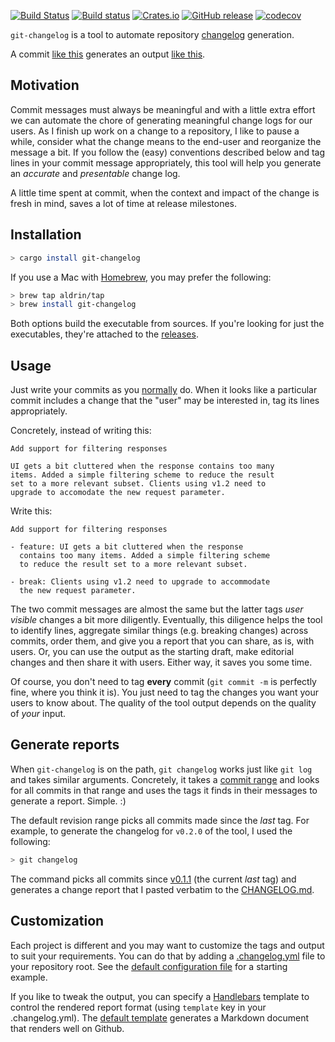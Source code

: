 [![Build Status](https://travis-ci.org/aldrin/git-changelog.svg?branch=master)](https://travis-ci.org/aldrin/git-changelog)
[![Build status](https://ci.appveyor.com/api/projects/status/ixcfop3nhjmx3s5v/branch/master?svg=true)](https://ci.appveyor.com/project/aldrin/git-changelog/branch/master)
[![Crates.io](https://img.shields.io/crates/v/git-changelog.svg)](https://crates.io/crates/git-changelog)
[![GitHub release](https://img.shields.io/github/release/aldrin/git-changelog.svg)](https://github.com/aldrin/git-changelog/releases)
[![codecov](https://codecov.io/gh/aldrin/git-changelog/branch/master/graph/badge.svg)](https://codecov.io/gh/aldrin/git-changelog)

`git-changelog` is a tool to automate repository [changelog] generation.

A commit [like this](tests/sample-commit.message) generates an output [like
this](tests/sample.md).

## Motivation

Commit messages must always be meaningful and with a little extra effort we can automate the chore
of generating meaningful change logs for our users. As I finish up work on a change to a repository,
I like to pause a while, consider what the change means to the end-user and reorganize the message a
bit. If you follow the (easy) conventions described below and tag lines in your commit message
appropriately, this tool will help you generate an *accurate* and *presentable* change log.

A little time spent at commit, when the context and impact of the change is fresh in mind, saves a
lot of time at release milestones.

## Installation

```bash
> cargo install git-changelog
```

If you use a Mac with [Homebrew], you may prefer the following:

```bash
> brew tap aldrin/tap
> brew install git-changelog
```

Both options build the executable from sources.
If you're looking for just the executables, they're attached to the [releases].

## Usage

Just write your commits as you [normally] do. When it looks like a particular commit includes a
change that the "user" may be interested in, tag its lines appropriately.

Concretely, instead of writing this:

```
Add support for filtering responses

UI gets a bit cluttered when the response contains too many
items. Added a simple filtering scheme to reduce the result
set to a more relevant subset. Clients using v1.2 need to
upgrade to accomodate the new request parameter.
```

Write this:

```
Add support for filtering responses

- feature: UI gets a bit cluttered when the response
  contains too many items. Added a simple filtering scheme
  to reduce the result set to a more relevant subset.

- break: Clients using v1.2 need to upgrade to accommodate
  the new request parameter.
```

The two commit messages are almost the same but the latter tags *user visible* changes a bit more
diligently. Eventually, this diligence helps the tool to identify lines, aggregate similar things
(e.g. breaking changes) across commits, order them, and give you a report that you can share, as is,
with users. Or, you can use the output as the starting draft, make editorial changes and then share
it with users. Either way, it saves you some time.

Of course, you don't need to tag **every** commit (`git commit -m` is perfectly fine, where you
think it is). You just need to tag the changes you want your users to know about. The quality of the
tool output depends on the quality of *your* input.

## Generate reports

When `git-changelog` is on the path, `git changelog` works just like `git log` and takes similar
arguments. Concretely, it takes a [commit range] and looks for all commits in that range and uses
the tags it finds in their messages to generate a report. Simple. :)

The default revision range picks all commits made since the *last* tag. For example, to generate the
changelog for `v0.2.0` of the tool, I used the following:

```bash
> git changelog
```

The command picks all commits since [v0.1.1] (the current *last* tag) and generates a change report
that I pasted verbatim to the [CHANGELOG.md].

## Customization

Each project is different and you may want to customize the tags and output to suit your
requirements. You can do that by adding a [.changelog.yml] file to your repository root. See the
[default configuration file](config.yml) for a starting example.

If you like to tweak the output, you can specify a [Handlebars] template to control the rendered
report format (using `template` key in your .changelog.yml). The [default template](changelog.hbs)
generates a Markdown document that renders well on Github.

[normally]:https://chris.beams.io/posts/git-commit/
[changelog]: http://keepachangelog.com/
[commit range]: https://git-scm.com/book/en/v2/Git-Tools-Revision-Selection#_commit_ranges
[Handlebars]: http://handlebarsjs.com/
[Homebrew]: https://brew.sh/
[CHANGELOG.md]: CHANGELOG.md
[v0.1.1]: https://github.com/aldrin/git-changelog/tree/v0.1.1
[.changelog.yml]: .changelog.yml
[releases]:https://github.com/aldrin/git-changelog/releases
